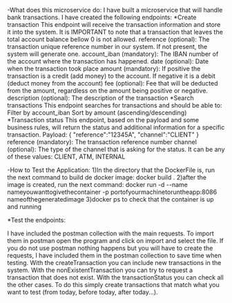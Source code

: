 -What does this microservice do:
  I have built a microservice that will handle bank transactions. I have created the
following endpoints: 
  *Create transaction
    This endpoint will receive the transaction information and store it into the system.
    It is IMPORTANT to note that a transaction that leaves the total account balance bellow 0 is not allowed.
        reference (optional): The transaction unique reference number in our system. If not present, the system
    will generate one.
    account_iban (mandatory): The IBAN number of the account where the transaction has happened.
    date (optional): Date when the transaction took place
    amount (mandatory): If positive the transaction is a credit (add money) to the account. If negative it is a
    debit (deduct money from the account)
    fee (optional): Fee that will be deducted from the amount, regardless on the amount being positive or
    negative.
    description (optional): The description of the transaction
  *Search transactions
    This endpoint searches for transactions and should be able to:
    Filter by account_iban
    Sort by amount (ascending/descending) 
  *Transaction status
    This endpoint, based on the payload and some business rules, will return the status and additional information
    for a specific transaction.
    Payload:
    {
    "reference":"12345A",
    "channel":"CLIENT"
    }
    reference (mandatory): The transaction reference number
    channel (optional): The type of the channel that is asking for the status. It can be any of these values:
    CLIENT, ATM, INTERNAL

-How to Test the Application:
  1)In the directory that the DockerFile is, run the next command to build de docker image: docker build .
  2)after the image is created, run the next command: docker run -d --name nameyouwanttogivethecontainer -p portofyourmachinetoruntheapp:8086 nameofthegeneratedimage
  3)docker ps to check that the container is up and running


  *Test the endpoints: 

  I have included the postman collection with the main requests. To import them in postman open the program and click on import and select the file. If you do not use postman nothing happens but you will have to create the requests, I have included them in the postman collection to save time when testing. With the createTransaction you can include new transactions in the system. With the nonExistentTransaction you can try to request a transaction that does not exist. With the transactionStatus you can check all the other cases. To do this simply create transactions that match what you want to test (from today, before today, after today...).
